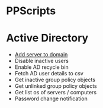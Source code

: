 # PPScripts


# Active Directory 

 - [Add server to domain](AddServerToDomain.ps1)
 - Disable inactive users
 - Enable AD recycle bin
 - Fetch AD user details to csv
 - Get inactive group policy objects
 - Get unlinked group policy objects
 - Get list os of servers / computers
 - Password change notification
